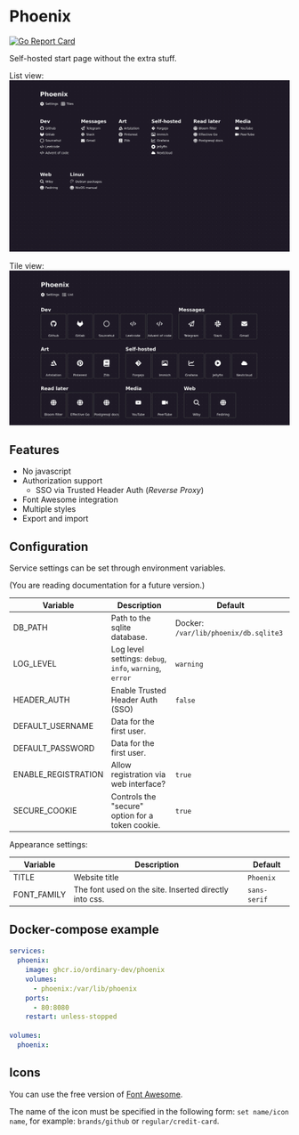 # Phoenix

[![Go Report Card](https://goreportcard.com/badge/github.com/ordinary-dev/phoenix)](https://goreportcard.com/report/github.com/ordinary-dev/phoenix)

Self-hosted start page without the extra stuff.

List view:
![Screenshot (list view)](screenshot-list.webp)

Tile view:
![Screenshot (tile view)](screenshot-tiles.webp)

## Features
- No javascript
- Authorization support
  - SSO via Trusted Header Auth (_Reverse Proxy_)
- Font Awesome integration
- Multiple styles
- Export and import

## Configuration

Service settings can be set through environment variables.

(You are reading documentation for a future version.)

| Variable            | Description                                                      | Default                               |
| ---                 | ---                                                              | ---                                   |
| DB_PATH             | Path to the sqlite database.                                     | Docker: `/var/lib/phoenix/db.sqlite3` |
| LOG_LEVEL           | Log level settings: `debug`, `info`, `warning`, `error`          | `warning`                             |
| HEADER_AUTH         | Enable Trusted Header Auth (SSO)                                 | `false`                               |
| DEFAULT_USERNAME    | Data for the first user.                                         |                                       |
| DEFAULT_PASSWORD    | Data for the first user.                                         |                                       |
| ENABLE_REGISTRATION | Allow registration via web interface?                            | `true`                                |
| SECURE_COOKIE       | Controls the "secure" option for a token cookie.                 | `true`                                |

Appearance settings:

| Variable          | Description                                                      | Default                               |
| ---               | ---                                                              | ---                                   |
| TITLE             | Website title                                                    | `Phoenix`                             |
| FONT_FAMILY       | The font used on the site. Inserted directly into css.           | `sans-serif`                          |

## Docker-compose example
```yml
services:
  phoenix:
    image: ghcr.io/ordinary-dev/phoenix
    volumes:
      - phoenix:/var/lib/phoenix
    ports:
      - 80:8080
    restart: unless-stopped

volumes:
  phoenix:
```

## Icons

You can use the free version of [Font Awesome](https://fontawesome.com/search).

The name of the icon must be specified in the following form: `set name/icon name`, for example: `brands/github` or `regular/credit-card`.
